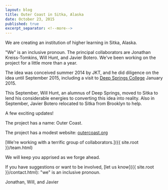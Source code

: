 ```yaml
---
layout: blog
title: Outer Coast in Sitka, Alaska
date: October 23, 2015
published: true
excerpt_separator: <!--more-->
---
```


We are creating an institution of higher learning in Sitka, Alaska.

"We" is an inclusive pronoun. The principal collaborators are Jonathan Kreiss-Tomkins, Will Hunt, and Javier Botero. We've been working on the project for a little more than a year.

<!--more-->

The idea was conceived summer 2014 by JKT, and he did diligence on the idea until September 2015, including a visit to [Deep Springs College](http://www.vanityfair.com/news/2004/06/deep-springs-college200406) January 2015.

This September, Will Hunt, an alumnus of Deep Springs, moved to Sitka to lend his considerable energies to converting this idea into reality. Also in September, Javier Botero relocated to Sitka from Brooklyn to help.

A few exciting updates!

The project has a name: Outer Coast.

The project has a modest website: [outercoast.org](http://outercoast.org)

[We're working with a terrific group of collaborators.]({{ site.root }}/team.html)

We will keep you apprised as we forge ahead.

If you have suggestions or want to be involved, [let us know]({{ site.root }}/contact.html): "we" is an inclusive pronoun.

Jonathan, Will, and Javier
